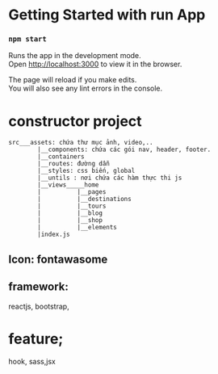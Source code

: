 # Getting Started with run App
### `npm start`

Runs the app in the development mode.\
Open [http://localhost:3000](http://localhost:3000) to view it in the browser.

The page will reload if you make edits.\
You will also see any lint errors in the console.


# constructor project 
  	src___assets: chứa thư mục ảnh, video,..
            |__components: chứa các gói nav, header, footer.
            |__containers
            |__routes: đường dẫn
            |__styles: css biến, global
            |__untils : nơi chứa các hàm thực thi js
            |__views_____home
            |          |__pages
            |          |__destinations
            |          |__tours
            |          |__blog
            |          |__shop
            |          |__elements
            |index.js
			
## Icon: fontawasome
## framework: 
reactjs, bootstrap,
# feature;
hook, sass,jsx
